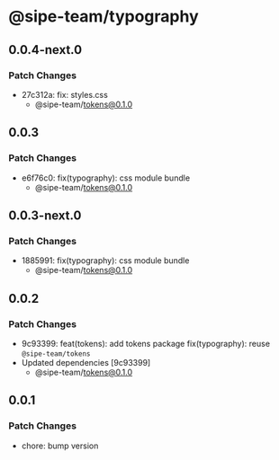 # @sipe-team/typography

## 0.0.4-next.0

### Patch Changes

- 27c312a: fix: styles.css
  - @sipe-team/tokens@0.1.0

## 0.0.3

### Patch Changes

- e6f76c0: fix(typography): css module bundle
  - @sipe-team/tokens@0.1.0

## 0.0.3-next.0

### Patch Changes

- 1885991: fix(typography): css module bundle
  - @sipe-team/tokens@0.1.0

## 0.0.2

### Patch Changes

- 9c93399: feat(tokens): add tokens package
  fix(typography): reuse `@sipe-team/tokens`
- Updated dependencies [9c93399]
  - @sipe-team/tokens@0.1.0

## 0.0.1

### Patch Changes

- chore: bump version
